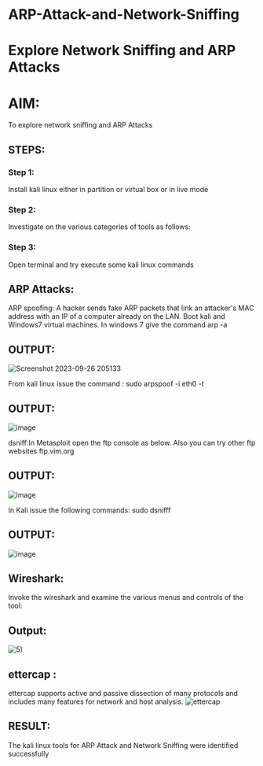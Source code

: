 # ARP-Attack-and-Network-Sniffing
# Explore Network Sniffing and ARP Attacks

# AIM:

To explore network sniffing and ARP Attacks

## STEPS:

### Step 1:

Install kali linux either in partition or virtual box or in live mode

### Step 2:

Investigate on the various categories of tools as follows:


### Step 3:
Open terminal and try execute some kali linux commands

## ARP Attacks:  
ARP spoofing: A hacker sends fake ARP packets that link an attacker's MAC address with an IP of a computer already on the LAN. 
Boot kali and Windows7 virtual machines.
In windows 7 give the command arp -a
## OUTPUT:
![Screenshot 2023-09-26 205133](https://github.com/Reebak04/ARP-Attack-and-Network-Sniffing/assets/118364993/af970103-9fb9-429d-acf8-1f5d094219ca)

From kali linux issue the command :
sudo arpspoof -i eth0 -t <target system> <gateway>
## OUTPUT:
![image](https://github.com/user-attachments/assets/dbd6fde3-af2f-4475-839e-67db8bedb96c)

dsniff:In Metasploit open the ftp console as below. Also you can try other ftp websites ftp.vim.org
## OUTPUT:
![image](https://github.com/user-attachments/assets/7281486f-2d1c-4b09-b702-4c32000017b5)

In Kali issue the following commands:
sudo dsnifff
## OUTPUT:
![image](https://github.com/user-attachments/assets/3f565d9f-68ab-42f1-a5c8-42fe04acefdd) 

## Wireshark:
Invoke the wireshark and examine the various menus  and controls of the tool:
## Output:
![5)](https://github.com/user-attachments/assets/8de52d49-3015-4ec6-afc3-a4fd0c217e0d)
 
## ettercap :
ettercap supports active and passive dissection of many protocols and includes many features for network and host analysis.
![ettercap](https://github.com/Reebak04/ARP-Attack-and-Network-Sniffing/assets/118364993/88e2faef-2c64-410b-bcce-0072e4d0f85f)

## RESULT:
The kali linux tools for ARP Attack and Network Sniffing were identified successfully
